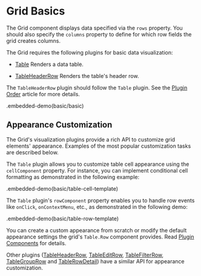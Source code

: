 # Grid Basics

The Grid component displays data specified via the `rows` property. You should also specify the `columns` property to define for which row fields the grid creates columns.

The Grid requires the following plugins for basic data visualization:

- [Table](../reference/table.md)
  Renders a data table.

- [TableHeaderRow](../reference/table-header-row.md)
  Renders the table's header row.

The `TableHeaderRow` plugin should follow the `Table` plugin. See the [Plugin Order](plugin-overview.md#plugin-order) article for more details.

.embedded-demo(basic/basic)

## Appearance Customization

The Grid's visualization plugins provide a rich API to customize grid elements' appearance. Examples of the most popular customization tasks are described below.

The `Table` plugin allows you to customize table cell appearance using the `cellComponent` property. For instance, you can implement conditional cell formatting as demonstrated in the following example:

.embedded-demo(basic/table-cell-template)

The `Table` plugin's `rowComponent` property enables you to handle row events like `onClick`, `onContextMenu`, etc., as demonstrated in the following demo:

.embedded-demo(basic/table-row-template)

You can create a custom appearance from scratch or modify the default appearance settings the grid's `Table.Row` component provides. Read [Plugin Components](../reference/table.md#plugin-components) for details.

Other plugins ([TableHeaderRow](../reference/table-header-row.md), [TableEditRow](../reference/table-edit-row.md), [TableFilterRow](../reference/table-filter-row.md), [TableGroupRow](../reference/table-group-row.md) and [TableRowDetail](../reference/table-row-detail.md)) have a similar API for appearance customization.
